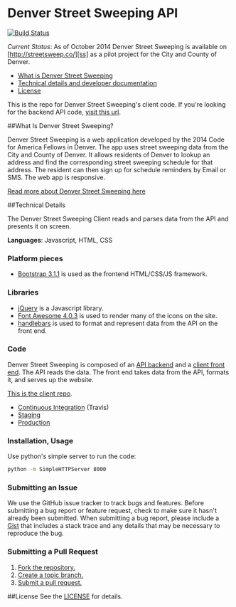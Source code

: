 Denver Street Sweeping API
=====================

[![Build Status][build_png]][travis]

[build_png]: https://travis-ci.org/codeforamerica/denver-schedules.png?branch=master
[travis]: https://travis-ci.org/codeforamerica/denver-schedules

*Current Status*: As of October 2014 Denver Street Sweeping is available on [http://streetsweep.co/][ss] as a pilot project for the City and County of Denver. 

* [What is Denver Street Sweeping](#what-is-denver-street-sweeping)
* [Technical details and developer documentation](#technical-details)
* [License](#license)

This is the repo for Denver Street Sweeping's client code. If you're looking for the backend API code, [visit this url][api].

[ss]: http://streetsweep.co
[api]: https://github.com/codeforamerica/denver-schedules-api

##What Is Denver Street Sweeping?

Denver Street Sweeping is a web application developed by the 2014 Code for America Fellows in Denver. The app uses street sweeping data from the City and County of Denver. It allows residents of Denver to lookup an address and find the corresponding street sweeping schedule for that address. The resident can then sign up for schedule reminders by Email or SMS. The web app is responsive.

[Read more about Denver Street Sweeping here](/docs/about.md)


##Technical Details

The Denver Street Sweeping Client reads and parses data from the API and presents it on screen.

**Languages**: Javascript, HTML, CSS

### Platform pieces
* [Bootstrap 3.1.1][bootstrap] is used as the frontend HTML/CSS/JS framework.

[bootstrap]: http://getbootstrap.com/

### Libraries
* [jQuery][jquery] is a Javascript library.
* [Font Awesome 4.0.3][fontawesome] is used to render many of the icons on the site.
* [handlebars][handlebars] is used to format and represent data from the API on the front end.

[jquery]: http://jquery.com/
[fontawesome]: http://fortawesome.github.io/Font-Awesome
[handlebars]: http://handlebarsjs.com/

### Code

Denver Street Sweeping is composed of an [API backend][api] and a [client front end][client]. The API reads the data. The front end takes data from the API, formats it, and serves up the website. 

[This is the client repo][client]. 

* [Continuous Integration][travis] (Travis)
* [Staging][staging] 
* [Production][prod]

[client]: https://github.com/codeforamerica/denver-schedules
[prod]:  http://streetsweep.co/
[staging]: http://staging.streetsweep.co/

### Installation, Usage

Use python's simple server to run the code:

``` bash
python -m SimpleHTTPServer 8000
```

### Submitting an Issue
We use the GitHub issue tracker to track bugs and features. Before submitting a bug report or feature request, check to make sure it hasn't already been submitted. When submitting a bug report, please include a [Gist][] that includes a stack trace and any details that may be necessary to reproduce the bug.

[gist]: https://gist.github.com/

### Submitting a Pull Request
1. [Fork the repository.][fork]
2. [Create a topic branch.][branch]
3. [Submit a pull request.][pr]

[fork]: http://help.github.com/fork-a-repo/
[branch]: http://learn.github.com/p/branching.html
[pr]: http://help.github.com/send-pull-requests/

##License
See the [LICENSE][] for details.

[license]: https://github.com/codeforamerica/denver-schedules-api/blob/master/LICENSE




